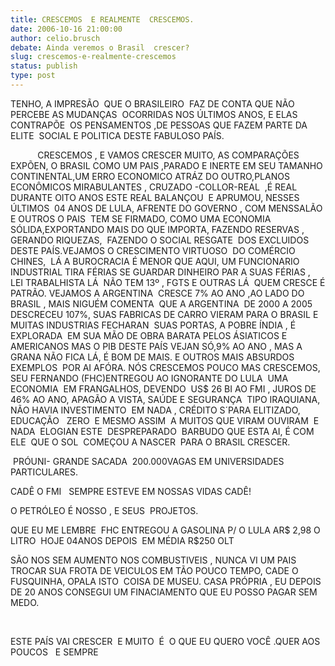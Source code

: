 ```yaml
---
title: CRESCEMOS  E REALMENTE  CRESCEMOS.
date: 2006-10-16 21:00:00
author: celio.brusch
debate: Ainda veremos o Brasil  crescer?
slug: crescemos-e-realmente-crescemos
status: publish 
type: post
---
```


TENHO, A IMPRESÃO  QUE O BRASILEIRO  FAZ DE CONTA QUE NÃO PERCEBE AS MUDANÇAS  OCORRIDAS NOS ÚLTIMOS ANOS, E ELAS CONTRAPÕE  OS PENSAMENTOS ,DE PESSOAS QUE FAZEM PARTE DA ELITE  SOCIAL E POLITICA DESTE FABULOSO PAÍS.


           CRESCEMOS , E VAMOS CRESCER MUITO, AS COMPARAÇÕES  EXPÕEN, O BRASIL COMO UM PAIS ,PARADO E INERTE EM SEU TAMANHO CONTINENTAL,UM ERRO ECONOMICO ATRÁZ DO OUTRO,PLANOS ECONÔMICOS MIRABULANTES , CRUZADO -COLLOR-REAL  ,É REAL DURANTE OITO ANOS ESTE REAL BALANÇOU  E APRUMOU, NESSES ÚLTIMOS  04 ANOS DE LULA, AFRENTE DO GOVERNO , COM MENSSALÃO E OUTROS O PAIS  TEM SE FIRMADO, COMO UMA ECONOMIA  SÓLIDA,EXPORTANDO MAIS DO QUE IMPORTA, FAZENDO RESERVAS , GERANDO RIQUEZAS,  FAZENDO O SOCIAL RESGATE  DOS EXCLUIDOS DESTE PAÍS.VEJAMOS O CRESCIMENTO VIRTUOSO  DO COMÉRCIO CHINES,  LÁ A BUROCRACIA É MENOR QUE AQUI, UM FUNCIONARIO  INDUSTRIAL TIRA FÉRIAS SE GUARDAR DINHEIRO PAR A SUAS FÉRIAS ,  LEI TRABALHISTA LÁ  NÃO TEM 13º , FGTS E OUTRAS LÁ  QUEM CRESCE É PATRÃO. VEJAMOS A ARGENTINA  CRESCE 7% AO ANO ,AO LADO DO BRASIL , MAIS NIGUÉM COMENTA  QUE A ARGENTINA  DE 2000 A 2005  DESCRECEU 107%, SUAS FABRICAS DE CARRO VIERAM PARA O BRASIL E MUITAS INDUSTRIAS FECHARAN  SUAS PORTAS, A POBRE ÍNDIA , É EXPLORADA  EM SUA MÃO DE OBRA BARATA PELOS ÁSIATICOS E AMERICANOS MAS O PIB DESTE PAÍS VEJAN SÓ,9% AO ANO , MAS A GRANA NÃO FICA LÁ, É BOM DE MAIS. E OUTROS MAIS ABSURDOS EXEMPLOS  POR AI AFÓRA. NÓS CRESCEMOS POUCO MAS CRESCEMOS, SEU FERNANDO (FHC)ENTREGOU AO IGNORANTE DO LULA  UMA ECONOMIA  EM FRANGALHOS, DEVENDO  US$ 26 BI AO FMI , JUROS DE 46% AO ANO, APAGÃO A VISTA, SAÚDE E SEGURANÇA  TIPO IRAQUIANA, NÃO HAVIA INVESTIMENTO  EM NADA , CRÉDITO S´PARA ELITIZADO, EDUCAÇÃO   ZERO  E MESMO ASSIM  A MUITOS QUE VIRAM OUVIRAM  E NADA  ELOGIAN ESTE  DESPREPARADO  BARBUDO QUE ESTA AI, É COM ELE  QUE O SOL  COMEÇOU A NASCER  PARA O BRASIL CRESCER.


 PRÓUNI- GRANDE SACADA  200.000VAGAS EM UNIVERSIDADES PARTICULARES.


CADÊ O FMI   SEMPRE ESTEVE EM NOSSAS VIDAS CADÊ!


O PETRÓLEO É NOSSO , E SEUS  PROJETOS.


QUE EU ME LEMBRE  FHC ENTREGOU A GASOLINA P/ O LULA AR$ 2,98 O LITRO  HOJE 04ANOS DEPOIS  EM MÉDIA R$250 OLT


SÃO NOS SEM AUMENTO NOS COMBUSTIVEIS , NUNCA VI UM PAIS  TROCAR SUA FROTA DE VEICULOS EM TÃO POUCO TEMPO, CADE O FUSQUINHA, OPALA ISTO  COISA DE MUSEU. CASA PRÓPRIA , EU DEPOIS DE 20 ANOS CONSEGUI UM FINACIAMENTO QUE EU POSSO PAGAR SEM MEDO. 


 


ESTE PAÍS VAI CRESCER  E MUITO  É  O QUE EU QUERO VOCÊ .QUER AOS  POUCOS   E SEMPRE 


